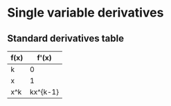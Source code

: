 # Single variable derivatives

## Standard derivatives table

|f(x) | f'(x)|
|--|--|
|k|0|
|x|1|
|x^k|kx^{k-1}|
